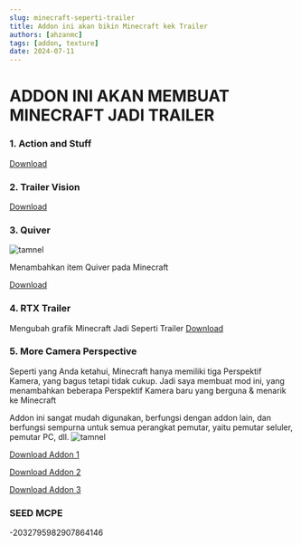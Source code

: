 ```yaml
---
slug: minecraft-seperti-trailer
title: Addon ini akan bikin Minecraft kek Trailer
authors: [ahzanmc]
tags: [addon, texture]
date: 2024-07-11
---
```

# ADDON INI AKAN MEMBUAT MINECRAFT JADI TRAILER

<!-- truncate -->

### 1. Action and Stuff

[Download](https://drive.google.com/file/d/1MdF6yslLaS0jZbsJwluqSP2RL69lgyrw/view?usp=drive_link)

### 2. Trailer Vision

[Download](https://modbay.org/textures/243-trailers-texture-pack.html)

### 3. Quiver

![tamnel](https://modbay.org/uploads/posts/2024-06/vanilla-quiver-main-cover.png)

Menambahkan item Quiver pada Minecraft

[Download](https://modbay.org/mods/2320-vanilla-quiver.html)

### 4. RTX Trailer
Mengubah grafik Minecraft Jadi Seperti Trailer
[Download](https://www.mediafire.com/file/r2o25i9hloyrg26/RTX_Trailer_Pack.mcpack/file)

### 5. More Camera Perspective
Seperti yang Anda ketahui, Minecraft hanya memiliki tiga Perspektif Kamera, yang bagus tetapi tidak cukup. Jadi saya membuat mod ini, yang menambahkan beberapa Perspektif Kamera baru yang berguna & menarik ke Minecraft

Addon ini sangat mudah digunakan, berfungsi dengan addon lain, dan berfungsi sempurna untuk semua perangkat pemutar, yaitu pemutar seluler, pemutar PC, dll.
![tamnel](https://modbay.org/uploads/posts/2024-02/more-camera-perspectives-main-cover.jpg)

[Download Addon 1](https://modbay.org/mods/1590-more-camera-perspectives.html)

[Download Addon 2](https://mcpedl.com/more-camera-perspectives/)

[Download Addon 3](https://mcpedl.com/player-see/)


### SEED MCPE
-2032795982907864146
